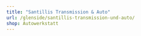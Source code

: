 ```yaml
---
title: "Santillis Transmission & Auto"
url: /glenside/santillis-transmission-und-auto/
shop: Autowerkstatt
---
```


